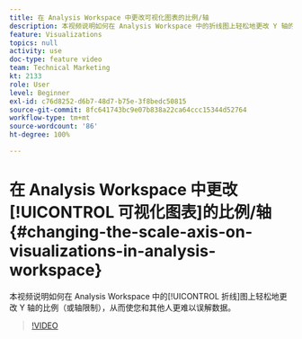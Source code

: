 ```yaml
---
title: 在 Analysis Workspace 中更改可视化图表的比例/轴
description: 本视频说明如何在 Analysis Workspace 中的折线图上轻松地更改 Y 轴的比例（或轴限制），从而使您和其他人更难以误解数据。
feature: Visualizations
topics: null
activity: use
doc-type: feature video
team: Technical Marketing
kt: 2133
role: User
level: Beginner
exl-id: c76d8252-d6b7-48d7-b75e-3f8bedc50815
source-git-commit: 8fc641743bc9e07b838a22ca64ccc15344d52764
workflow-type: tm+mt
source-wordcount: '86'
ht-degree: 100%

---
```


# 在 Analysis Workspace 中更改[!UICONTROL 可视化图表]的比例/轴 {#changing-the-scale-axis-on-visualizations-in-analysis-workspace}

本视频说明如何在 Analysis Workspace 中的[!UICONTROL 折线]图上轻松地更改 Y 轴的比例（或轴限制），从而使您和其他人更难以误解数据。

>[!VIDEO](https://video.tv.adobe.com/v/41450/?quality=12&learn=on&captions=chi_hans)
